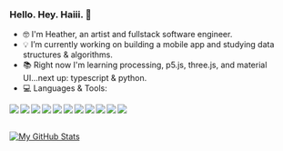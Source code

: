 ### Hello. Hey. Haiii. 👋

- :nerd_face: I'm Heather, an artist and fullstack software engineer.
- :bulb: I’m currently working on building a mobile app and studying data structures & algorithms.
- :books: Right now I'm learning processing, p5.js, three.js, and material UI...next up: typescript & python.
- :computer: Languages & Tools:

<img align="left" img src="https://img.icons8.com/ios/50/000000/javascript--v1.png"/>
<img align="left" img src="https://img.icons8.com/ios/50/000000/html-5--v1.png"/>
<img align="left" img src="https://img.icons8.com/ios/50/000000/css3.png"/>
<img align="left" img src="https://img.icons8.com/ios-glyphs/50/000000/react.png"/>
<img align="left" img src="https://img.icons8.com/ios/50/000000/redux.png"/>
<img align="left" img src="https://img.icons8.com/windows/50/000000/node-js.png"/>
<img align="left" img src="https://img.icons8.com/ios/50/000000/git.png"/>
<img align="left" img src="https://img.icons8.com/material-outlined/50/000000/github.png"/>
<img align="left" img src="https://img.icons8.com/ios/50/000000/heroku.png"/>
<img align="left" img src="https://img.icons8.com/ios/50/000000/postgreesql.png"/>
<img align="left" img src="https://img.icons8.com/wired/50/000000/webpack.png"/>

<br></br>

[![My GitHub Stats](https://github-readme-stats.vercel.app/api/?username=HTHR-WHT&count_private=true&theme=tokyonight&showicons=true)]()
<!--- 
[![My GitHub Language Stats](https://github-readme-stats.vercel.app/api/top-langs/?username=HTHR-WHT&langs_count=5&theme=tokyonight)]()
-->
